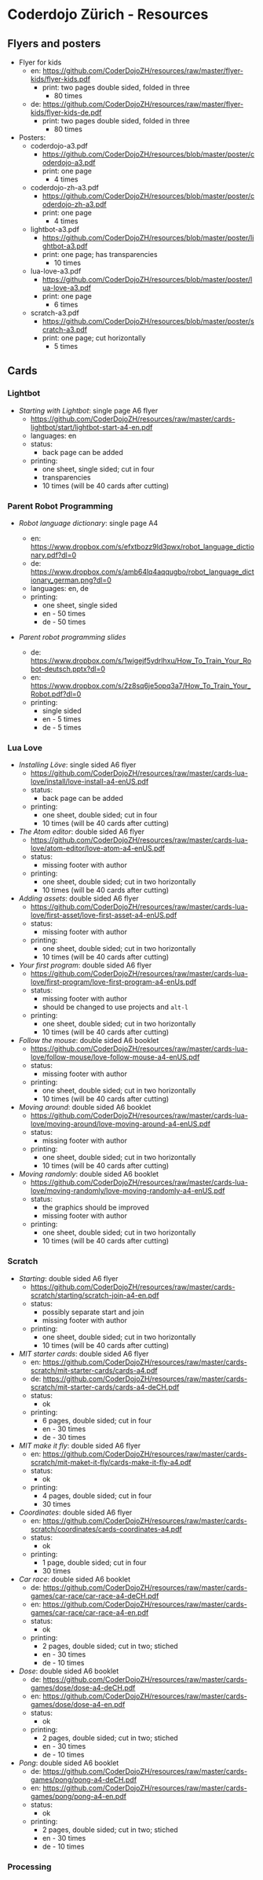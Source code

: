 # Coderdojo Zürich - Resources

## Flyers and posters

- Flyer for kids
  - en: <https://github.com/CoderDojoZH/resources/raw/master/flyer-kids/flyer-kids.pdf>
    - print: two pages double sided, folded in three
        - 80 times
  - de: <https://github.com/CoderDojoZH/resources/raw/master/flyer-kids/flyer-kids-de.pdf>
    - print: two pages double sided, folded in three
        - 80 times
- Posters:
  - coderdojo-a3.pdf
    - <https://github.com/CoderDojoZH/resources/blob/master/poster/coderdojo-a3.pdf>
    - print: one page
        - 4 times
  - coderdojo-zh-a3.pdf
    - <https://github.com/CoderDojoZH/resources/blob/master/poster/coderdojo-zh-a3.pdf>
    - print: one page
        - 4 times
  - lightbot-a3.pdf
    - <https://github.com/CoderDojoZH/resources/blob/master/poster/lightbot-a3.pdf>
    - print: one page; has transparencies
        - 10 times
  - lua-love-a3.pdf
    - <https://github.com/CoderDojoZH/resources/blob/master/poster/lua-love-a3.pdf>
    - print: one page
        - 6 times
  - scratch-a3.pdf
    - <https://github.com/CoderDojoZH/resources/blob/master/poster/scratch-a3.pdf>
    - print: one page; cut horizontally
        - 5 times

## Cards

### Lightbot

- _Starting with Lightbot_: single page A6 flyer
  - <https://github.com/CoderDojoZH/resources/raw/master/cards-lightbot/start/lightbot-start-a4-en.pdf>
  - languages: en
  - status: 
    - back page can be added
  - printing:
    - one sheet, single sided; cut in four
    - transparencies
    - 10 times (will be 40 cards after cutting)
    
### Parent Robot Programming
- _Robot language dictionary_: single page A4
  - en: <https://www.dropbox.com/s/efxtbozz9ld3pwx/robot_language_dictionary.pdf?dl=0>
  - de: <https://www.dropbox.com/s/amb64lq4aqqugbo/robot_language_dictionary_german.png?dl=0>
  - languages: en, de
  - printing:
    - one sheet, single sided
    - en - 50 times       
    - de - 50 times       
    
- _Parent robot programming slides_
  - de: <https://www.dropbox.com/s/1wigejf5ydrlhxu/How_To_Train_Your_Robot-deutsch.pptx?dl=0>
  - en: <https://www.dropbox.com/s/2z8sq6je5opq3a7/How_To_Train_Your_Robot.pdf?dl=0>
  - printing:
    - single sided
    - en - 5 times
    - de - 5 times    

### Lua Love

- _Installing Löve_: single sided A6 flyer
  - <https://github.com/CoderDojoZH/resources/raw/master/cards-lua-love/install/love-install-a4-enUS.pdf>
  - status: 
    - back page can be added
  - printing:
    - one sheet, double sided; cut in four
    - 10 times (will be 40 cards after cutting)
- _The Atom editor_: double sided A6 flyer
  - <https://github.com/CoderDojoZH/resources/raw/master/cards-lua-love/atom-editor/love-atom-a4-enUS.pdf>
  - status: 
    - missing footer with author
  - printing:
    - one sheet, double sided; cut in two horizontally
    - 10 times (will be 40 cards after cutting)
- _Adding assets_: double sided A6 flyer
  - <https://github.com/CoderDojoZH/resources/raw/master/cards-lua-love/first-asset/love-first-asset-a4-enUS.pdf>
  - status: 
    - missing footer with author
  - printing:
    - one sheet, double sided; cut in two horizontally
    - 10 times (will be 40 cards after cutting)
- _Your first program_: double sided A6 flyer
  - <https://github.com/CoderDojoZH/resources/raw/master/cards-lua-love/first-program/love-first-program-a4-enUs.pdf>
  - status: 
    - missing footer with author
    - should be changed to use projects and `alt-l`
  - printing:
    - one sheet, double sided; cut in two horizontally
    - 10 times (will be 40 cards after cutting)
- _Follow the mouse_: double sided A6 booklet
  - <https://github.com/CoderDojoZH/resources/raw/master/cards-lua-love/follow-mouse/love-follow-mouse-a4-enUS.pdf>
  - status: 
    - missing footer with author
  - printing:
    - one sheet, double sided; cut in two horizontally
    - 10 times (will be 40 cards after cutting)
- _Moving around_: double sided A6 booklet
  - <https://github.com/CoderDojoZH/resources/raw/master/cards-lua-love/moving-around/love-moving-around-a4-enUS.pdf>
  - status: 
    - missing footer with author
  - printing:
    - one sheet, double sided; cut in two horizontally
    - 10 times (will be 40 cards after cutting)
- _Moving randomly_: double sided A6 booklet
  - <https://github.com/CoderDojoZH/resources/raw/master/cards-lua-love/moving-randomly/love-moving-randomly-a4-enUS.pdf>
  - status: 
    - the graphics should be improved
    - missing footer with author
  - printing:
    - one sheet, double sided; cut in two horizontally
    - 10 times (will be 40 cards after cutting)

### Scratch

- _Starting_: double sided A6 flyer
  - <https://github.com/CoderDojoZH/resources/raw/master/cards-scratch/starting/scratch-join-a4-en.pdf>
  - status: 
    - possibly separate start and join
    - missing footer with author
  - printing:
    - one sheet, double sided; cut in two horizontally
    - 10 times (will be 40 cards after cutting)
- _MIT starter cards_: double sided A6 flyer
  - en: <https://github.com/CoderDojoZH/resources/raw/master/cards-scratch/mit-starter-cards/cards-a4.pdf>
  - de: <https://github.com/CoderDojoZH/resources/raw/master/cards-scratch/mit-starter-cards/cards-a4-deCH.pdf>
  - status: 
    - ok
  - printing:
    - 6 pages, double sided; cut in four
    - en - 30 times
    - de - 30 times
- _MIT make it fly_: double sided A6 flyer
  - en: <https://github.com/CoderDojoZH/resources/raw/master/cards-scratch/mit-maket-it-fly/cards-make-it-fly-a4.pdf>
  - status: 
    - ok
  - printing:
    - 4 pages, double sided; cut in four
    - 30 times
- _Coordinates_: double sided A6 flyer
  - en: <https://github.com/CoderDojoZH/resources/raw/master/cards-scratch/coordinates/cards-coordinates-a4.pdf>
  - status: 
    - ok
  - printing:
    - 1 page, double sided; cut in four
    - 30 times
- _Car race_: double sided A6 booklet
  - de: <https://github.com/CoderDojoZH/resources/raw/master/cards-games/car-race/car-race-a4-deCH.pdf>
  - en: <https://github.com/CoderDojoZH/resources/raw/master/cards-games/car-race/car-race-a4-en.pdf>
  - status: 
    - ok
  - printing:
    - 2 pages, double sided; cut in two; stiched
    - en - 30 times
    - de - 10 times
- _Dose_: double sided A6 booklet
  - de: <https://github.com/CoderDojoZH/resources/raw/master/cards-games/dose/dose-a4-deCH.pdf>
  - en: <https://github.com/CoderDojoZH/resources/raw/master/cards-games/dose/dose-a4-en.pdf>
  - status: 
    - ok
  - printing:
    - 2 pages, double sided; cut in two; stiched
    - en - 30 times
    - de - 10 times
- _Pong_: double sided A6 booklet
  - de: <https://github.com/CoderDojoZH/resources/raw/master/cards-games/pong/pong-a4-deCH.pdf>
  - en: <https://github.com/CoderDojoZH/resources/raw/master/cards-games/pong/pong-a4-en.pdf>
  - status: 
    - ok
  - printing:
    - 2 pages, double sided; cut in two; stiched
    - en - 30 times
    - de - 10 times
    
    

### Processing
